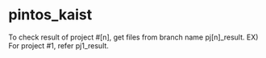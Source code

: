 # pintos_kaist

To check result of project #[n], get files from branch name pj[n]\_result.
EX) For project #1, refer pj1_result.
